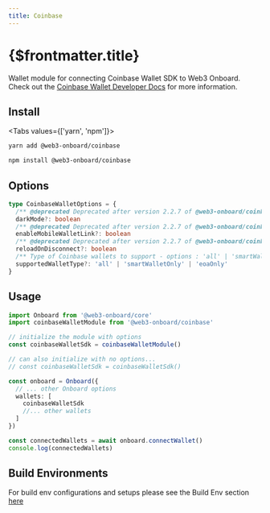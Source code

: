 ```yaml
---
title: Coinbase
---
```


# {$frontmatter.title}

Wallet module for connecting Coinbase Wallet SDK to Web3 Onboard. Check out the [Coinbase Wallet Developer Docs](https://docs.cloud.coinbase.com/wallet-sdk/docs) for more information.

## Install

<Tabs values={['yarn', 'npm']}>
<TabPanel value="yarn">

```sh copy
yarn add @web3-onboard/coinbase
```

  </TabPanel>
  <TabPanel value="npm">

```sh copy
npm install @web3-onboard/coinbase
```

  </TabPanel>
</Tabs>

## Options

```typescript
type CoinbaseWalletOptions = {
  /** @deprecated Deprecated after version 2.2.7 of @web3-onboard/coinbase Use dark theme */
  darkMode?: boolean
  /** @deprecated Deprecated after version 2.2.7 of @web3-onboard/coinbase whether to connect mobile web app via WalletLink, defaults to false */
  enableMobileWalletLink?: boolean
  /** @deprecated Deprecated after version 2.2.7 of @web3-onboard/coinbase whether or not to reload dapp automatically after disconnect, defaults to true */
  reloadOnDisconnect?: boolean
  /** Type of Coinbase wallets to support - options : 'all' | 'smartWalletOnly' | 'eoaOnly' - Default to `all` */
  supportedWalletType?: 'all' | 'smartWalletOnly' | 'eoaOnly'
}
```

## Usage

```typescript
import Onboard from '@web3-onboard/core'
import coinbaseWalletModule from '@web3-onboard/coinbase'

// initialize the module with options
const coinbaseWalletSdk = coinbaseWalletModule()

// can also initialize with no options...
// const coinbaseWalletSdk = coinbaseWalletSdk()

const onboard = Onboard({
  // ... other Onboard options
  wallets: [
    coinbaseWalletSdk
    //... other wallets
  ]
})

const connectedWallets = await onboard.connectWallet()
console.log(connectedWallets)
```

## Build Environments

For build env configurations and setups please see the Build Env section [here](/docs/modules/core#build-environments)
